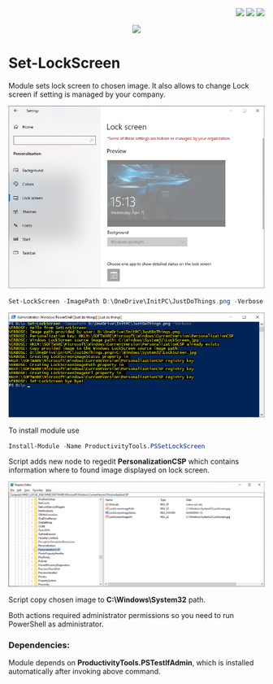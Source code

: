 <!--Category:Powershell--> 
 <p align="right">
    <a href="https://www.powershellgallery.com/packages/ProductivityTools.PSSetLockScreen/"><img src="http://cdn.productivitytools.tech/Images/General/Powershell_border_40px.png" /></a>
    <a href="http://www.productivitytools.tech/sql-commands/"><img src="http://cdn.productivitytools.tech/Images/PT/ProductivityTools_green_40px_2.png" /><a> 
    <a href="https://www.github.com/pwujczyk/ProductivityTools.PSSetLockScreen"><img src="http://cdn.productivitytools.tech/Images/General/Github_border_40px.png" /></a>
</p>
<p align="center">
    <a href="https://www.powershellgallery.com/packages/ProductivityTools.PSSetLockScreen/">
        <img src="http://cdn.productivitytools.tech/Images/PT/LogoTitle_green_500px.png" />
    </a>
</p>

# Set-LockScreen

Module sets lock screen to chosen image. It also allows to change Lock screen if setting is managed by your company.

<!--more-->
![Lock screen](Images/LockScreen.png)

```powershell
Set-LockScreen -ImagePath D:\OneDrive\InitPC\JustDoThings.png -Verbose
```
![Lock screen](Images/Powershell.png)

To install module use 

```powershell
Install-Module -Name ProductivityTools.PSSetLockScreen
```

Script adds new node to regedit **PersonalizationCSP** which contains information where to found image displayed on lock screen.

![Lock screen](Images/Regedit.png)

Script copy chosen image to **C:\Windows\System32** path.

Both actions required administrator permissions so you need to run PowerShell as administrator. 

### Dependencies:

Module depends on **ProductivityTools.PSTestIfAdmin**, which is installed automatically after invoking above command. 